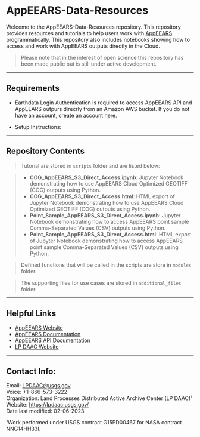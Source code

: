 # AppEEARS-Data-Resources

Welcome to the AppEEARS-Data-Resources repository. This repository provides resources and tutorials to help users work with [AppEEARS](https://appeears.earthdatacloud.nasa.gov/) programmatically. This repository also includes notebooks showing how to access and work with AppEEARS outputs directly in the Cloud. 

> Please note that in the interest of open science this repository has been made public but is still under active development. 


---


## Requirements  

+ Earthdata Login Authentication is required to access AppEEARS API and AppEEARS outpurs direcrly from an Amazon AWS bucket. If you do not have an account, create an account [here](https://urs.earthdata.nasa.gov/users/new).

+ Setup Instructions: 

---


## Repository Contents

> Tutorial are stored in `scripts` folder and are listed below:

> + **COG_AppEEARS_S3_Direct_Access.ipynb**: Jupyter Notebook demonstrating how to use AppEEARS Cloud Optimized GEOTIFF (COG) outputs using Python.
> + **COG_AppEEARS_S3_Direct_Access.html**: HTML export of Jupyter Notebook demonstrating how to use AppEEARS Cloud Optimized GEOTIFF (COG) outputs using Python.
> + **Point_Sample_AppEEARS_S3_Direct_Access.ipynb**: Jupyter Notebook demonstrating how to access AppEEARS point sample Comma-Separated Values (CSV) outputs using Python.
> + **Point_Sample_AppEEARS_S3_Direct_Access.html**: HTML export of Jupyter Notebook demonstrating how to access AppEEARS point sample Comma-Separated Values (CSV) outputs using Python.


> Defined functions that will be called in the scripts are store in `modules` folder.

> The supporting files for use cases are stored in `additional_files` folder.
---

## Helpful Links    
+ [AppEEARS Website](https://appeears.earthdatacloud.nasa.gov/)
+ [AppEEARS Documentation](https://appeears.earthdatacloud.nasa.gov/help)
+ [AppEEARS API Documentation](https://appeears.earthdatacloud.nasa.gov/api/)
+ [LP DAAC Website](https://lpdaac.usgs.gov/)


---

## Contact Info:  

Email: LPDAAC@usgs.gov  
Voice: +1-866-573-3222  
Organization: Land Processes Distributed Active Archive Center (LP DAAC)¹  
Website: <https://lpdaac.usgs.gov/>  
Date last modified: 02-06-2023  

¹Work performed under USGS contract G15PD00467 for NASA contract NNG14HH33I.  
